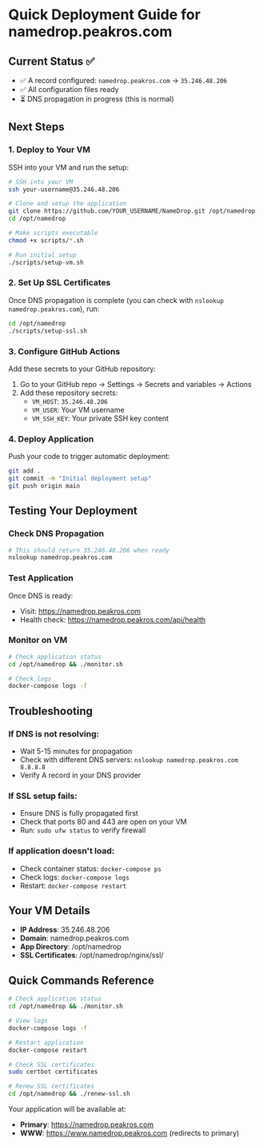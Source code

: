 # Quick Deployment Guide for namedrop.peakros.com

## Current Status ✅
- ✅ A record configured: `namedrop.peakros.com` → `35.246.48.206`
- ✅ All configuration files ready
- ⏳ DNS propagation in progress (this is normal)

## Next Steps

### 1. Deploy to Your VM

SSH into your VM and run the setup:

```bash
# SSH into your VM
ssh your-username@35.246.48.206

# Clone and setup the application
git clone https://github.com/YOUR_USERNAME/NameDrop.git /opt/namedrop
cd /opt/namedrop

# Make scripts executable
chmod +x scripts/*.sh

# Run initial setup
./scripts/setup-vm.sh
```

### 2. Set Up SSL Certificates

Once DNS propagation is complete (you can check with `nslookup namedrop.peakros.com`), run:

```bash
cd /opt/namedrop
./scripts/setup-ssl.sh
```

### 3. Configure GitHub Actions

Add these secrets to your GitHub repository:

1. Go to your GitHub repo → Settings → Secrets and variables → Actions
2. Add these repository secrets:
   - `VM_HOST`: `35.246.48.206`
   - `VM_USER`: Your VM username
   - `VM_SSH_KEY`: Your private SSH key content

### 4. Deploy Application

Push your code to trigger automatic deployment:

```bash
git add .
git commit -m "Initial deployment setup"
git push origin main
```

## Testing Your Deployment

### Check DNS Propagation
```bash
# This should return 35.246.48.206 when ready
nslookup namedrop.peakros.com
```

### Test Application
Once DNS is ready:
- Visit: https://namedrop.peakros.com
- Health check: https://namedrop.peakros.com/api/health

### Monitor on VM
```bash
# Check application status
cd /opt/namedrop && ./monitor.sh

# Check logs
docker-compose logs -f
```

## Troubleshooting

### If DNS is not resolving:
- Wait 5-15 minutes for propagation
- Check with different DNS servers: `nslookup namedrop.peakros.com 8.8.8.8`
- Verify A record in your DNS provider

### If SSL setup fails:
- Ensure DNS is fully propagated first
- Check that ports 80 and 443 are open on your VM
- Run: `sudo ufw status` to verify firewall

### If application doesn't load:
- Check container status: `docker-compose ps`
- Check logs: `docker-compose logs`
- Restart: `docker-compose restart`

## Your VM Details
- **IP Address**: 35.246.48.206
- **Domain**: namedrop.peakros.com
- **App Directory**: /opt/namedrop
- **SSL Certificates**: /opt/namedrop/nginx/ssl/

## Quick Commands Reference

```bash
# Check application status
cd /opt/namedrop && ./monitor.sh

# View logs
docker-compose logs -f

# Restart application
docker-compose restart

# Check SSL certificates
sudo certbot certificates

# Renew SSL certificates
cd /opt/namedrop && ./renew-ssl.sh
```

Your application will be available at:
- **Primary**: https://namedrop.peakros.com
- **WWW**: https://www.namedrop.peakros.com (redirects to primary)
